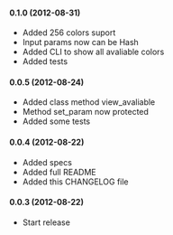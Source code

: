 #### 0.1.0 (2012-08-31)

* Added 256 colors suport
* Input params now can be Hash
* Added CLI to show all avaliable colors
* Added tests 

#### 0.0.5 (2012-08-24)

* Added class method view_avaliable
* Method set_param now protected
* Added some tests

#### 0.0.4 (2012-08-22)

* Added specs
* Added full README
* Added this CHANGELOG file 

#### 0.0.3 (2012-08-22)

* Start release
